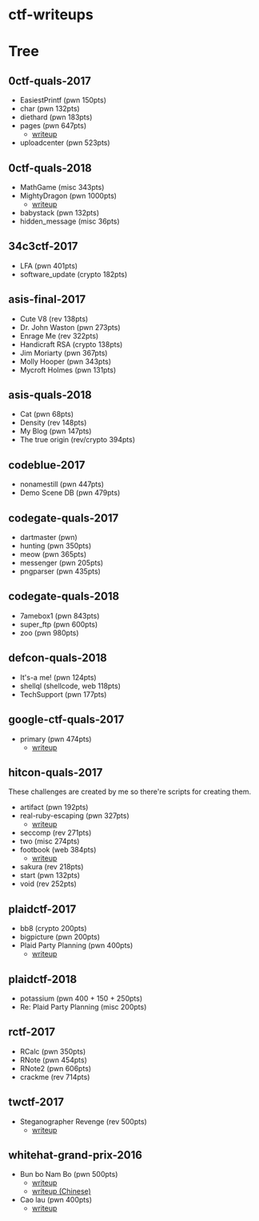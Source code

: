 # ctf-writeups

# Tree

## 0ctf-quals-2017

* EasiestPrintf (pwn 150pts)
* char (pwn 132pts)
* diethard (pwn 183pts)
* pages (pwn 647pts)
  - [writeup](https://david942j.blogspot.com/2017/03/write-up-0ctf-2017-qual-pwn647-pages.html)
* uploadcenter (pwn 523pts)

## 0ctf-quals-2018

* MathGame (misc 343pts)
* MightyDragon (pwn 1000pts)
  - [writeup](https://david942j.blogspot.tw/2018/04/write-up-0ctf-quals-2018-pwn1000-mighty.html)
* babystack (pwn 132pts)
* hidden_message (misc 36pts)

## 34c3ctf-2017

* LFA (pwn 401pts)
* software_update (crypto 182pts)

## asis-final-2017

* Cute V8 (rev 138pts)
* Dr. John Waston (pwn 273pts)
* Enrage Me (rev 322pts)
* Handicraft RSA (crypto 138pts)
* Jim Moriarty (pwn 367pts)
* Molly Hooper (pwn 343pts)
* Mycroft Holmes (pwn 131pts)

## asis-quals-2018

* Cat (pwn 68pts)
* Density (rev 148pts)
* My Blog (pwn 147pts)
* The true origin (rev/crypto 394pts)

## codeblue-2017

* nonamestill (pwn 447pts)
* Demo Scene DB (pwn 479pts)

## codegate-quals-2017

* dartmaster (pwn)
* hunting (pwn 350pts)
* meow (pwn 365pts)
* messenger (pwn 205pts)
* pngparser (pwn 435pts)

## codegate-quals-2018

* 7amebox1 (pwn 843pts)
* super_ftp (pwn 600pts)
* zoo (pwn 980pts)

## defcon-quals-2018

* It's-a me! (pwn 124pts)
* shellql (shellcode, web 118pts)
* TechSupport (pwn 177pts)

## google-ctf-quals-2017

* primary (pwn 474pts)
  - [writeup](https://david942j.blogspot.com/2017/06/write-up-google-ctf-2017-pwn474-primary.html)

## hitcon-quals-2017

These challenges are created by me so there're scripts for creating them.

* artifact (pwn 192pts)
* real-ruby-escaping (pwn 327pts)
  - [writeup](https://david942j.blogspot.tw/2017/11/official-write-up-hitcon-ctf-2017.html)
* seccomp (rev 271pts)
* two (misc 274pts)
* footbook (web 384pts)
  - [writeup](https://github.com/david942j/ctf-writeups/blob/master/hitcon-quals-2017/footbook/README.md)
* sakura (rev 218pts)
* start (pwn 132pts)
* void (rev 252pts)

## plaidctf-2017

* bb8 (crypto 200pts)
* bigpicture (pwn 200pts)
* Plaid Party Planning (pwn 400pts)
  - [writeup](https://david942j.blogspot.com/2017/04/write-up-plaidctf-2017-pwn400-plaid.html)

## plaidctf-2018

* potassium (pwn 400 + 150 + 250pts)
* Re: Plaid Party Planning (misc 200pts)

## rctf-2017

* RCalc (pwn 350pts)
* RNote (pwn 454pts)
* RNote2 (pwn 606pts)
* crackme (rev 714pts)

## twctf-2017

* Steganographer Revenge (rev 500pts)
  - [writeup](https://david942j.blogspot.com/2017/09/write-up-tokyo-westerns-ctf-2017-rev500.html)

## whitehat-grand-prix-2016

* Bun bo Nam Bo (pwn 500pts)
  - [writeup](https://david942j.blogspot.tw/2016/12/write-up-whitehat-grand-prix-2016_21.html)
  - [writeup (Chinese)](https://david942j.blogspot.com/2016/12/write-up-whitehat-grand-prix-2016.html)
* Cao lau (pwn 400pts)
  - [writeup](https://david942j.blogspot.com/2016/12/write-up-whitehat-grand-prix-2016_24.html)
